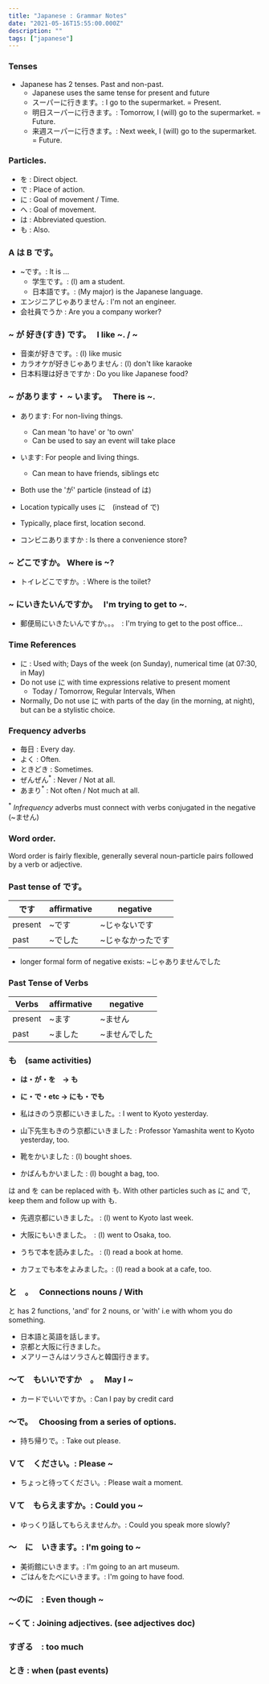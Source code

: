 ```yaml
---
title: "Japanese : Grammar Notes"
date: "2021-05-16T15:55:00.000Z"
description: ""
tags: ["japanese"]
---
```


### Tenses

- Japanese has 2 tenses. Past and non-past.
  - Japanese uses the same tense for present and future
  - スーパーに行きます。: I go to the supermarket. = Present.
  - 明日スーパーに行きます。: Tomorrow, I (will) go to the supermarket. = Future.
  - 来週スーパーに行きます。: Next week, I (will) go to the supermarket. = Future.

### Particles.

- を : Direct object.
- で : Place of action.
- に : Goal of movement / Time.
- へ : Goal of movement.
- は : Abbreviated question.
- も : Also.

### A は B です。

- ~です。: It is ...
  - 学生です。: (I) am a student.
  - 日本語です。: (My major) is the Japanese language.
- エンジニアじゃありません : I'm not an engineer.
- 会社員でうか : Are you a company worker?

### ~ が 好き(すき) です。　 I like ~. / ~

- 音楽が好きです。: (I) like music
- カラオケが好きじゃありません : (I) don't like karaoke
- 日本料理は好きですか : Do you like Japanese food?

### ~ があります・ ~ います。　 There is ~.

- あります: For non-living things.
  - Can mean 'to have' or 'to own'
  - Can be used to say an event will take place
- います: For people and living things.
  - Can mean to have friends, siblings etc
- Both use the 'が' particle (instead of は)
- Location typically uses に　(instead of で)
- Typically, place first, location second.

- コンビニありますか : Is there a convenience store?

### ~ どこですか。 Where is ~?

- トイレどこですか。: Where is the toilet?

### ~ にいきたいんですか。　 I'm trying to get to ~.

- 郵便局にいきたいんですか。。。　: I'm trying to get to the post office...

### Time References

- に : Used with; Days of the week (on Sunday), numerical time (at 07:30, in May)
- Do not use に with time expressions relative to present moment
  - Today / Tomorrow, Regular Intervals, When
- Normally, Do not use に with parts of the day (in the morning, at night), but can be a stylistic choice.

### Frequency adverbs

- 毎日 : Every day.
- よく : Often.
- ときどき : Sometimes.
- ぜんぜん<sup>\*</sup> : Never / Not at all.
- あまり<sup>\*</sup> : Not often / Not much at all.

<sup>\*</sup> <i>Infrequency</i> adverbs must connect with verbs conjugated in the negative (~ません)

### Word order.

Word order is fairly flexible, generally several noun-particle pairs followed by a verb or adjective.

### Past tense of です。

| です    | affirmative | negative          |
| ------- | ----------- | ----------------- |
| present | ~です       | ~じゃないです     |
| past    | ~でした     | ~じゃなかったです |

- longer formal form of negative exists: ~じゃありませんでした

### Past Tense of Verbs

| Verbs   | affirmative | negative      |
| ------- | ----------- | ------------- |
| present | ~ます       | ~ません       |
| past    | ~ました     | ~ませんでした |

### も　(same activities)

- **は・が・を　-> も**
- **に・で・etc -> にも・でも**
- 私はきのう京都にいきました。: I went to Kyoto yesterday.
- 山下先生もきのう京都にいきました : Professor Yamashita went to Kyoto yesterday, too.

- 靴をかいました : (I) bought shoes.
- かばんもかいました : (I) bought a bag, too.

は and を can be replaced with も.
With other particles such as に and で, keep them and follow up with も.

- 先週京都にいきました。 : (I) went to Kyoto last week.
- 大阪にもいきました。　: (I) went to Osaka, too.

- うちで本を読みました。 : (I) read a book at home.
- カフェでも本をよみました。: (I) read a book at a cafe, too.

### と　。　 Connections nouns / With

と has 2 functions, 'and' for 2 nouns, or 'with' i.e with whom you do something.

- 日本語と英語を話します。
- 京都と大阪に行きました。
- メアリーさんはソラさんと韓国行きます。

### 〜て　もいいですか　。　 May I ~

- カードでいいですか。: Can I pay by credit card

### 〜で。　 Choosing from a series of options.

- 持ち帰りで。: Take out please.

### Ｖて　ください。: Please ~

- ちょっと待ってください。: Please wait a moment.

### Ｖて　もらえますか。: Could you ~

- ゆっくり話してもらえませんか。: Could you speak more slowly?

### 〜　に　いきます。: I'm going to ~

- 美術館にいきます。: I'm going to an art museum.
- ごはんをたべにいきます。: I'm going to have food.

### 〜のに　: Even though ~

### ~くて : Joining adjectives. (see adjectives doc)

### すぎる　: too much

### とき : when (past events)
